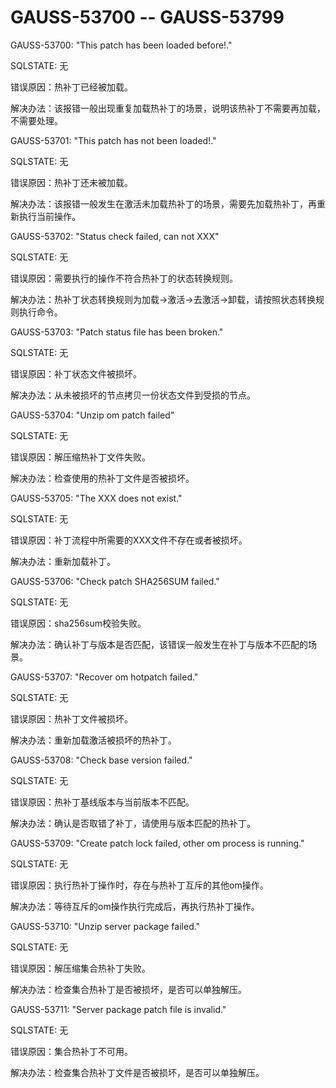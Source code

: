 # GAUSS-53700 -- GAUSS-53799

GAUSS-53700: "This patch has been loaded before!."

SQLSTATE: 无

错误原因：热补丁已经被加载。

解决办法：该报错一般出现重复加载热补丁的场景，说明该热补丁不需要再加载，不需要处理。

GAUSS-53701: "This patch has not been loaded!."

SQLSTATE: 无

错误原因：热补丁还未被加载。

解决办法：该报错一般发生在激活未加载热补丁的场景，需要先加载热补丁，再重新执行当前操作。

GAUSS-53702: "Status check failed, can not XXX"

SQLSTATE: 无

错误原因：需要执行的操作不符合热补丁的状态转换规则。

解决办法：热补丁状态转换规则为加载-\>激活-\>去激活-\>卸载，请按照状态转换规则执行命令。

GAUSS-53703: "Patch status file has been broken."

SQLSTATE: 无

错误原因：补丁状态文件被损坏。

解决办法：从未被损坏的节点拷贝一份状态文件到受损的节点。

GAUSS-53704: "Unzip om patch failed"

SQLSTATE: 无

错误原因：解压缩热补丁文件失败。

解决办法：检查使用的热补丁文件是否被损坏。

GAUSS-53705: "The XXX does not exist."

SQLSTATE: 无

错误原因：补丁流程中所需要的XXX文件不存在或者被损坏。

解决办法：重新加载补丁。

GAUSS-53706: "Check patch SHA256SUM failed."

SQLSTATE: 无

错误原因：sha256sum校验失败。

解决办法：确认补丁与版本是否匹配，该错误一般发生在补丁与版本不匹配的场景。

GAUSS-53707: "Recover om hotpatch failed."

SQLSTATE: 无

错误原因：热补丁文件被损坏。

解决办法：重新加载激活被损坏的热补丁。

GAUSS-53708: "Check base version failed."

SQLSTATE: 无

错误原因：热补丁基线版本与当前版本不匹配。

解决办法：确认是否取错了补丁，请使用与版本匹配的热补丁。

GAUSS-53709: "Create patch lock failed, other om process is running."

SQLSTATE: 无

错误原因：执行热补丁操作时，存在与热补丁互斥的其他om操作。

解决办法：等待互斥的om操作执行完成后，再执行热补丁操作。

GAUSS-53710: "Unzip server package failed."

SQLSTATE: 无

错误原因：解压缩集合热补丁失败。

解决办法：检查集合热补丁是否被损坏，是否可以单独解压。

GAUSS-53711: "Server package patch file is invalid."

SQLSTATE: 无

错误原因：集合热补丁不可用。

解决办法：检查集合热补丁文件是否被损坏，是否可以单独解压。
